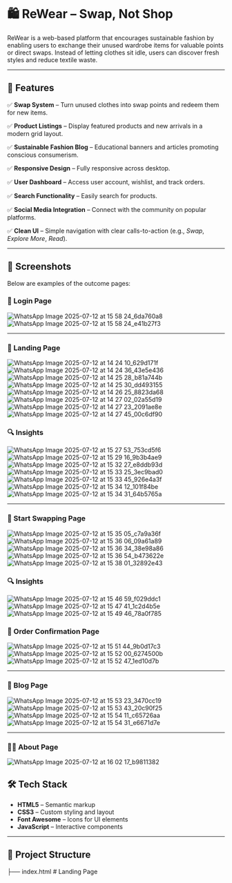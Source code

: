 # 🛍️ ReWear – Swap, Not Shop

ReWear is a web-based platform that encourages sustainable fashion by enabling users to exchange their unused wardrobe items for valuable points or direct swaps. Instead of letting clothes sit idle, users can discover fresh styles and reduce textile waste.

---

## 🌟 Features

✅ **Swap System** – Turn unused clothes into swap points and redeem them for new items.

✅ **Product Listings** – Display featured products and new arrivals in a modern grid layout.

✅ **Sustainable Fashion Blog** – Educational banners and articles promoting conscious consumerism.

✅ **Responsive Design** – Fully responsive across desktop.

✅ **User Dashboard** – Access user account, wishlist, and track orders.

✅ **Search Functionality** – Easily search for products.

✅ **Social Media Integration** – Connect with the community on popular platforms.

✅ **Clean UI** – Simple navigation with clear calls-to-action (e.g., *Swap*, *Explore More*, *Read*).

---

## 📸 Screenshots

Below are examples of the outcome pages:

### 🔐 Login Page
![WhatsApp Image 2025-07-12 at 15 58 24_6da760a8](https://github.com/user-attachments/assets/dbef1e7c-9899-463e-9b5a-67e875ff00b2)
![WhatsApp Image 2025-07-12 at 15 58 24_e41b27f3](https://github.com/user-attachments/assets/18fc7b5a-bbfc-4179-92a7-074cb0df6b15)

---

### 🎯 Landing Page
![WhatsApp Image 2025-07-12 at 14 24 10_629d171f](https://github.com/user-attachments/assets/b3ae8dbc-a7ae-4d6a-b9d3-4b8be5719234)
![WhatsApp Image 2025-07-12 at 14 24 36_43e5e436](https://github.com/user-attachments/assets/14785f9e-76a2-4d11-8f79-acdc124207ee)
![WhatsApp Image 2025-07-12 at 14 25 28_b81a744b](https://github.com/user-attachments/assets/9ea91d5c-2d1e-4564-b9fe-a8c1a56f2d80)
![WhatsApp Image 2025-07-12 at 14 25 30_dd493155](https://github.com/user-attachments/assets/a57a9d1b-f43f-4a0f-8363-4018ebde1218)
![WhatsApp Image 2025-07-12 at 14 26 25_8823da68](https://github.com/user-attachments/assets/48a34f6b-3deb-4ec3-8531-ae4a22fa2c66)
![WhatsApp Image 2025-07-12 at 14 27 02_02a55d19](https://github.com/user-attachments/assets/1aa26edc-0d99-4c54-a32f-a4a8216c2c1a)
![WhatsApp Image 2025-07-12 at 14 27 23_2091ae8e](https://github.com/user-attachments/assets/bf6382e8-9328-4d91-a0af-113246752849)
![WhatsApp Image 2025-07-12 at 14 27 45_00c6df90](https://github.com/user-attachments/assets/00040c49-adcb-49e6-b418-15ded19ace04)

### 🔍 Insights
![WhatsApp Image 2025-07-12 at 15 27 53_753cd5f6](https://github.com/user-attachments/assets/4cbe3650-444a-41a3-9012-30d061083952)
![WhatsApp Image 2025-07-12 at 15 29 16_9b3b4ae9](https://github.com/user-attachments/assets/0a3c3435-a55b-4517-8863-e1fb149471e5)
![WhatsApp Image 2025-07-12 at 15 32 27_e8ddb93d](https://github.com/user-attachments/assets/cf9114ea-6a2b-409e-aa45-1202824b6825)
![WhatsApp Image 2025-07-12 at 15 33 25_3ec9bad0](https://github.com/user-attachments/assets/abfb3f1e-069f-4dde-9a8e-2e1ce7acbdc6)
![WhatsApp Image 2025-07-12 at 15 33 45_926e4a3f](https://github.com/user-attachments/assets/d798ba66-d995-40c3-b670-f395bd48e9ed)
![WhatsApp Image 2025-07-12 at 15 34 12_101f84be](https://github.com/user-attachments/assets/06a1c407-8d97-44d3-8271-b87c33bc989d)
![WhatsApp Image 2025-07-12 at 15 34 31_64b5765a](https://github.com/user-attachments/assets/036ec622-b5d6-4415-a43c-e24922afa730)

---

### 👕 Start Swapping Page
![WhatsApp Image 2025-07-12 at 15 35 05_c7a9a36f](https://github.com/user-attachments/assets/e2393d54-eedc-4d88-8e95-adfcb9a9352f)
![WhatsApp Image 2025-07-12 at 15 36 06_09a61a89](https://github.com/user-attachments/assets/0777fdf8-3633-4d6b-84ed-f35a80bd48a9)
![WhatsApp Image 2025-07-12 at 15 36 34_38e98a86](https://github.com/user-attachments/assets/ca44f006-e0c7-4e08-8f17-eb9471983cc7)
![WhatsApp Image 2025-07-12 at 15 36 54_b473622e](https://github.com/user-attachments/assets/69a44e07-b797-4677-8cce-d4b591e461cf)
![WhatsApp Image 2025-07-12 at 15 38 01_32892e43](https://github.com/user-attachments/assets/5f277381-ff1c-45dc-a187-afc027d72858)

### 🔍 Insights
![WhatsApp Image 2025-07-12 at 15 46 59_f029ddc1](https://github.com/user-attachments/assets/ef011ea7-b990-45f4-a934-4fcef5bb5f34)
![WhatsApp Image 2025-07-12 at 15 47 41_1c2d4b5e](https://github.com/user-attachments/assets/c7b53a4c-c607-4f11-9590-a27a72505201)
![WhatsApp Image 2025-07-12 at 15 49 46_78a0f785](https://github.com/user-attachments/assets/7358950b-fa06-4ec3-a21a-1ae45adf2479)

### 📝 Order Confirmation Page
![WhatsApp Image 2025-07-12 at 15 51 44_9b0d17c3](https://github.com/user-attachments/assets/16491c69-f60b-4587-8764-21d0792f8200)
![WhatsApp Image 2025-07-12 at 15 52 00_6274500b](https://github.com/user-attachments/assets/22012311-4baf-43c1-b168-bf7333fc6ba6)
![WhatsApp Image 2025-07-12 at 15 52 47_1ed10d7b](https://github.com/user-attachments/assets/a65a7fcd-1edd-4e41-8f16-e7cbb51111a3)

---

###  📰 Blog Page
![WhatsApp Image 2025-07-12 at 15 53 23_3470cc19](https://github.com/user-attachments/assets/c5b3ce1a-60ec-42de-8281-037a2b99b012)
![WhatsApp Image 2025-07-12 at 15 53 43_20c90f25](https://github.com/user-attachments/assets/9adc67d7-e380-472c-89e6-7d654557df81)
![WhatsApp Image 2025-07-12 at 15 54 11_c65726aa](https://github.com/user-attachments/assets/bfa46279-4757-4bc4-8612-87b537b28ad7)
![WhatsApp Image 2025-07-12 at 15 54 31_e6671d7e](https://github.com/user-attachments/assets/ce91339e-8287-42e2-8b22-6d83d806f2cf)

---

### 🧑‍💻 About Page
![WhatsApp Image 2025-07-12 at 16 02 17_b9811382](https://github.com/user-attachments/assets/60455603-a704-4f90-b3e6-b0f1441382e8)







## 🛠️ Tech Stack

- **HTML5** – Semantic markup
- **CSS3** – Custom styling and layout
- **Font Awesome** – Icons for UI elements
- **JavaScript** – Interactive components

---

## 📂 Project Structure

├── index.html # Landing Page
